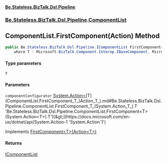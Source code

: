 #### [Be.Stateless.BizTalk.Dsl.Pipeline](README.md 'README')
### [Be.Stateless.BizTalk.Dsl.Pipeline](Be.Stateless.BizTalk.Dsl.Pipeline.md 'Be.Stateless.BizTalk.Dsl.Pipeline').[ComponentList](ComponentList.md 'Be.Stateless.BizTalk.Dsl.Pipeline.ComponentList')

## ComponentList.FirstComponent<T>(Action<T>) Method

```csharp
public Be.Stateless.BizTalk.Dsl.Pipeline.IComponentList FirstComponent<T>(System.Action<T> componentConfigurator)
    where T : Microsoft.BizTalk.Component.Interop.IBaseComponent, Microsoft.BizTalk.Component.Interop.IPersistPropertyBag;
```
#### Type parameters

<a name='Be.Stateless.BizTalk.Dsl.Pipeline.ComponentList.FirstComponent_T_(System.Action_T_).T'></a>

`T`
#### Parameters

<a name='Be.Stateless.BizTalk.Dsl.Pipeline.ComponentList.FirstComponent_T_(System.Action_T_).componentConfigurator'></a>

`componentConfigurator` [System.Action&lt;](https://docs.microsoft.com/en-us/dotnet/api/System.Action-1 'System.Action`1')[T](ComponentList.FirstComponent_T_(Action_T_).md#Be.Stateless.BizTalk.Dsl.Pipeline.ComponentList.FirstComponent_T_(System.Action_T_).T 'Be.Stateless.BizTalk.Dsl.Pipeline.ComponentList.FirstComponent<T>(System.Action<T>).T')[&gt;](https://docs.microsoft.com/en-us/dotnet/api/System.Action-1 'System.Action`1')

Implements [FirstComponent&lt;T&gt;(Action&lt;T&gt;)](IComponentList.FirstComponent_T_(Action_T_).md 'Be.Stateless.BizTalk.Dsl.Pipeline.IComponentList.FirstComponent<T>(System.Action<T>)')

#### Returns
[IComponentList](IComponentList.md 'Be.Stateless.BizTalk.Dsl.Pipeline.IComponentList')